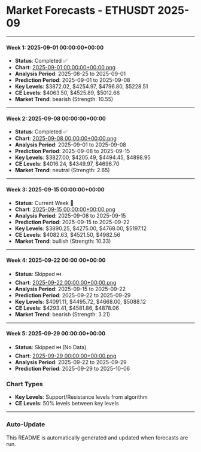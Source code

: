 # Market Forecasts - ETHUSDT 2025-09

---

#### Week 1: 2025-09-01 00:00:00+00:00
- **Status**: Completed ✅
- **Chart**: <a href="./2025-09-01 00:00:00+00:00.png">2025-09-01 00:00:00+00:00.png</a>
- **Analysis Period**: 2025-08-25 to 2025-09-01
- **Prediction Period**: 2025-09-01 to 2025-09-08
- **Key Levels**: $3872.02, $4254.97, $4796.80, $5228.51
- **CE Levels**: $4063.50, $4525.89, $5012.66
- **Market Trend**: bearish (Strength: 10.55)

---

#### Week 2: 2025-09-08 00:00:00+00:00
- **Status**: Completed ✅
- **Chart**: <a href="./2025-09-08 00:00:00+00:00.png">2025-09-08 00:00:00+00:00.png</a>
- **Analysis Period**: 2025-09-01 to 2025-09-08
- **Prediction Period**: 2025-09-08 to 2025-09-15
- **Key Levels**: $3827.00, $4205.49, $4494.45, $4898.95
- **CE Levels**: $4016.24, $4349.97, $4696.70
- **Market Trend**: neutral (Strength: 2.65)

---

#### Week 3: 2025-09-15 00:00:00+00:00
- **Status**: Current Week 🔄
- **Chart**: <a href="./2025-09-15 00:00:00+00:00.png">2025-09-15 00:00:00+00:00.png</a>
- **Analysis Period**: 2025-09-08 to 2025-09-15
- **Prediction Period**: 2025-09-15 to 2025-09-22
- **Key Levels**: $3890.25, $4275.00, $4768.00, $5197.12
- **CE Levels**: $4082.63, $4521.50, $4982.56
- **Market Trend**: bullish (Strength: 10.33)

---

#### Week 4: 2025-09-22 00:00:00+00:00
- **Status**: Skipped ⏭️
- **Chart**: <a href="./2025-09-22 00:00:00+00:00.png">2025-09-22 00:00:00+00:00.png</a>
- **Analysis Period**: 2025-09-15 to 2025-09-22
- **Prediction Period**: 2025-09-22 to 2025-09-29
- **Key Levels**: $4091.11, $4495.72, $4668.00, $5088.12
- **CE Levels**: $4293.41, $4581.86, $4878.06
- **Market Trend**: bearish (Strength: 3.21)

---

#### Week 5: 2025-09-29 00:00:00+00:00
- **Status**: Skipped ⏭️ (No Data)
- **Chart**: <a href="./2025-09-29 00:00:00+00:00.png">2025-09-29 00:00:00+00:00.png</a>
- **Analysis Period**: 2025-09-22 to 2025-09-29
- **Prediction Period**: 2025-09-29 to 2025-10-06

### Chart Types

- **Key Levels**: Support/Resistance levels from algorithm
- **CE Levels**: 50% levels between key levels

---

### Auto-Update

This README is automatically generated and updated when forecasts are run.
